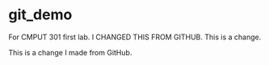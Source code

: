 # git_demo
For CMPUT 301 first lab.
I CHANGED THIS FROM GITHUB.
This is a change.

This is a change I made from GitHub.
